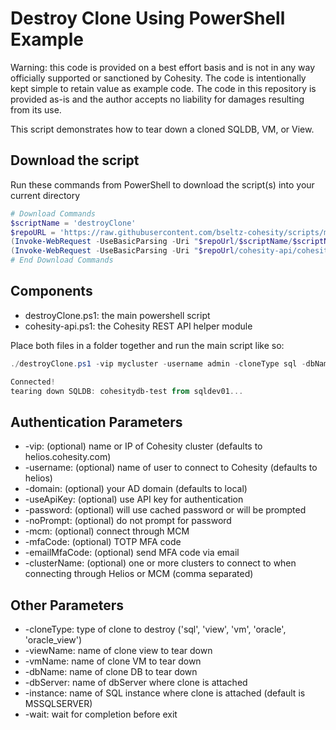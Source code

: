 # Destroy Clone Using PowerShell Example

Warning: this code is provided on a best effort basis and is not in any way officially supported or sanctioned by Cohesity. The code is intentionally kept simple to retain value as example code. The code in this repository is provided as-is and the author accepts no liability for damages resulting from its use.

This script demonstrates how to tear down a cloned SQLDB, VM, or View.  

## Download the script

Run these commands from PowerShell to download the script(s) into your current directory

```powershell
# Download Commands
$scriptName = 'destroyClone'
$repoURL = 'https://raw.githubusercontent.com/bseltz-cohesity/scripts/master/powershell'
(Invoke-WebRequest -UseBasicParsing -Uri "$repoUrl/$scriptName/$scriptName.ps1").content | Out-File "$scriptName.ps1"; (Get-Content "$scriptName.ps1") | Set-Content "$scriptName.ps1"
(Invoke-WebRequest -UseBasicParsing -Uri "$repoUrl/cohesity-api/cohesity-api.ps1").content | Out-File cohesity-api.ps1; (Get-Content cohesity-api.ps1) | Set-Content cohesity-api.ps1
# End Download Commands
```

## Components

* destroyClone.ps1: the main powershell script
* cohesity-api.ps1: the Cohesity REST API helper module

Place both files in a folder together and run the main script like so:

```powershell
./destroyClone.ps1 -vip mycluster -username admin -cloneType sql -dbName cohesitydb-test -dbServer sqldev01

Connected!
tearing down SQLDB: cohesitydb-test from sqldev01...
```

## Authentication Parameters

* -vip: (optional) name or IP of Cohesity cluster (defaults to helios.cohesity.com)
* -username: (optional) name of user to connect to Cohesity (defaults to helios)
* -domain: (optional) your AD domain (defaults to local)
* -useApiKey: (optional) use API key for authentication
* -password: (optional) will use cached password or will be prompted
* -noPrompt: (optional) do not prompt for password
* -mcm: (optional) connect through MCM
* -mfaCode: (optional) TOTP MFA code
* -emailMfaCode: (optional) send MFA code via email
* -clusterName: (optional) one or more clusters to connect to when connecting through Helios or MCM (comma separated)

## Other Parameters

* -cloneType: type of clone to destroy ('sql', 'view', 'vm', 'oracle', 'oracle_view')
* -viewName: name of clone view to tear down
* -vmName: name of clone VM to tear down
* -dbName: name of clone DB to tear down
* -dbServer: name of dbServer where clone is attached
* -instance: name of SQL instance where clone is attached (default is MSSQLSERVER)
* -wait: wait for completion before exit
